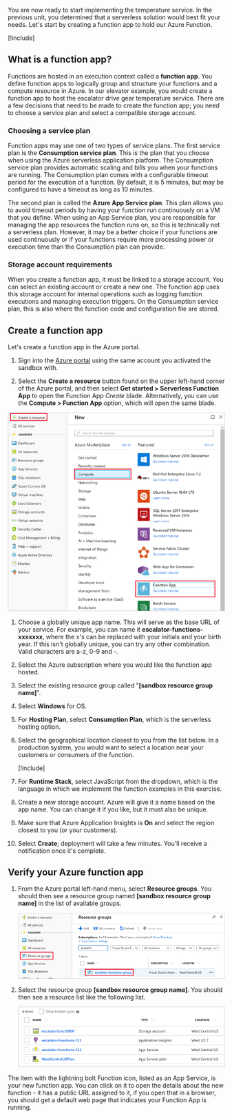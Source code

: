 You are now ready to start implementing the temperature service. In the previous unit, you determined that a serverless solution would best fit your needs. Let's start by creating a function app to hold our Azure Function.

[!include[](../../../includes/azure-sandbox-activate.md)]

## What is a function app?

Functions are hosted in an execution context called a **function app**. You define function apps to logically group and structure your functions and a compute resource in Azure. In our elevator example, you would create a function app to host the escalator drive gear temperature service. There are a few decisions that need to be made to create the function app; you need to choose a service plan and select a compatible storage account.

### Choosing a service plan

Function apps may use one of two types of service plans. The first service plan is the **Consumption service plan**. This is the plan that you choose when using the Azure serverless application platform. The Consumption service plan provides automatic scaling and bills you when your functions are running. The Consumption plan comes with a configurable timeout period for the execution of a function. By default, it is 5 minutes, but may be configured to have a timeout as long as 10 minutes.

The second plan is called the **Azure App Service plan**. This plan allows you to avoid timeout periods by having your function run continuously on a VM that you define. When using an App Service plan, you are responsible for managing the app resources the function runs on, so this is technically not a serverless plan. However, it may be a better choice if your functions are used continuously or if your functions require more processing power or execution time than the Consumption plan can provide.

### Storage account requirements

When you create a function app, it must be linked to a storage account. You can select an existing account or create a new one. The function app uses this storage account for internal operations such as logging function executions and managing execution triggers. On the Consumption service plan, this is also where the function code and configuration file are stored.

## Create a function app

Let's create a function app in the Azure portal.

1. Sign into the [Azure portal](https://portal.azure.com/learn.docs.microsoft.com?azure-portal=true) using the same account you activated the sandbox with.

1. Select the **Create a resource** button found on the upper left-hand corner of the Azure portal, and then select **Get started > Serverless Function App** to open the Function App *Create* blade. Alternatively, you can use the **Compute > Function App** option, which will open the same blade.

  ![Screenshot of the Azure portal showing the Create a resource blade with the Compute section and Function App highlighted.](../media/3-create-function-app-blade.png)

1. Choose a globally unique app name. This will serve as the base URL of your service. For example, you can name it **escalator-functions-xxxxxxx**, where the x's can be replaced with your initials and your birth year. If this isn't globally unique, you can try any other combination. Valid characters are a-z, 0-9 and -.

1. Select the Azure subscription where you would like the function app hosted.

1. Select the existing resource group called "**<rgn>[sandbox resource group name]</rgn>**".

1. Select **Windows** for OS.

1. For **Hosting Plan**, select **Consumption Plan**, which is the serverless hosting option.

1. Select the geographical location closest to you from the list below. In a production system, you would want to select a location near your customers or consumers of the function.

    [!include[](../../../includes/azure-sandbox-regions-first-mention-note-friendly.md)]

1. For **Runtime Stack**, select JavaScript from the dropdown, which is the language in which we implement the function examples in this exercise.

1. Create a new storage account. Azure will give it a name based on the app name. You can change it if you like, but it must also be unique.

1. Make sure that Azure Application Insights is **On** and select the region closest to you (or your customers).

1. Select **Create**; deployment will take a few minutes. You'll receive a notification once it's complete.

## Verify your Azure function app

1. From the Azure portal left-hand menu, select **Resource groups**. You should then see a resource group named **<rgn>[sandbox resource group name]</rgn>** in the list of available groups.

    ![Screenshot of the Azure portal showing the Resource groups blade with the Resource groups menu item and <rgn>[sandbox resource group name]</rgn> list item highlighted.](../media/3-resource-group.png)

1. Select the resource group **<rgn>[sandbox resource group name]</rgn>**. You should then see a resource list like the following list.

    ![Screenshot of the Azure portal showing all resources within the <rgn>[sandbox resource group name]</rgn> group, including entries for an App Service plan, a Storage account, Application Insights resource, and an App Service.](../media/3-resource-list.png)

The item with the lightning bolt Function icon, listed as an App Service, is your new function app. You can click on it to open the details about the new function - it has a public URL assigned to it, if you open that in a browser, you should get a default web page that indicates your Function App is running.
